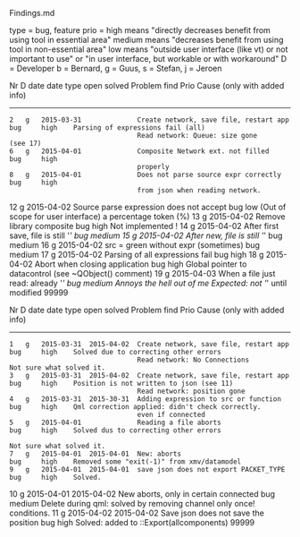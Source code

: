 Findings.md

type = bug, feature
prio =  high    means "directly decreases benefit from using tool in essential area"
        medium  means "decreases benefit from using tool in non-essential area"
        low     means "outside user interface (like vt) or not important to use"
                   or "in user interface, but workable or with workaround"
D    =  Developer
        b = Bernard, g = Guus, s = Stefan, j = Jeroen

   Nr   D   date        date                                                type
            open        solved      Problem                                 find    Prio   Cause (only with added info)
-----   -   -----       ----------  --------------------------------------- ----    -----  ------------------------------------------
    2   g   2015-03-31              Create network, save file, restart app  bug     high    Parsing of expressions fail (all)
                                    Read network: Queue: size gone                          (see 17)
    6   g   2015-04-01              Composite Network ext. not filled       bug     high
                                    properly
    8   g   2015-04-01              Does not parse source expr correctly    bug     high
                                    from json when reading network.
   12   g   2015-04-02              Source parse expression does not accept bug     low     (Out of scope for user interface)
                                    a percentage token (%)
   13   g   2015-04-02              Remove library composite                bug     high    Not implemented !
   14   g   2015-04-02              After first save, file is still '*'     bug     medium
   15   g   2015-04-02              After new, file is still '*'            bug     medium
   16   g   2015-04-02              src = green without expr (sometimes)    bug     medium
   17   g   2015-04-02              Parsing of all expressions fail         bug     high
   18   g   2015-04-02              Abort when closing application          bug     high    Global pointer to datacontrol (see ~QObject() comment)
   19   g   2015-04-03              When a file just read: already '*'      bug     medium  Annoys the hell out of me
                                    Expected: not '*' until modified
99999



   Nr   D   date        date                                                type
            open        solved      Problem                                 find    Prio   Cause (only with added info)
-----   -   -----       ----------  --------------------------------------- ----    -----  ------------------------------------------
    1   g   2015-03-31  2015-04-02  Create network, save file, restart app  bug     high    Solved due to correcting other errors
                                    Read network: No Connections                            Not sure what solved it.
    3   g   2015-03-31  2015-04-02  Create network, save file, restart app  bug     high    Position is not written to json (see 11)
                                    Read network: position gone
    4   g   2015-03-31  2015-30-31  Adding expression to src or function    bug     high    Qml correction applied: didn't check correctly.
                                    even if connected
    5   g   2015-04-01              Reading a file aborts                   bug     high    Solved dus to correcting other errors
                                                                                            Not sure what solved it.
    7   g   2015-04-01  2015-04-01  New: aborts                             bug     high    Removed some "exit(-1)" from xmv/datamodel
    9   g   2015-04-01  2015-04-01  save json does not export PACKET_TYPE   bug     high    Solved.
   10   g   2015-04-01  2015-04-02  New aborts, only in certain connected   bug     medium  Delete during qml: solved by removing channel only once!
                                    conditions.
   11   g   2015-04-02  2015-04-02  Save json does not save the position    bug     high    Solved: added to ::Export(allcomponents)
99999


